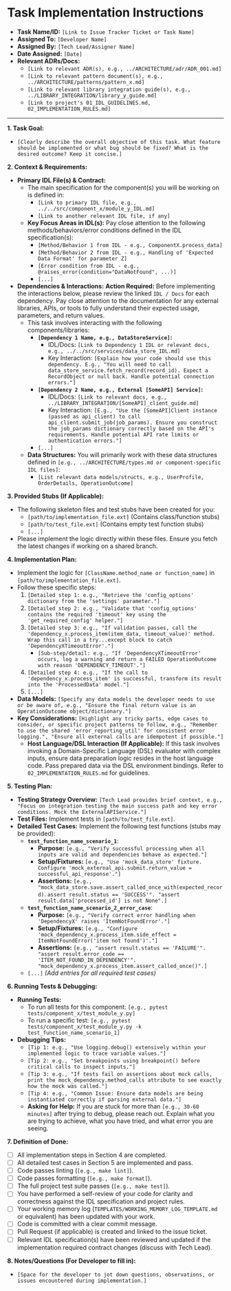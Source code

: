 # Task Implementation Instructions

*   **Task Name/ID:** `[Link to Issue Tracker Ticket or Task Name]`
*   **Assigned To:** `[Developer Name]`
*   **Assigned By:** `[Tech Lead/Assigner Name]`
*   **Date Assigned:** `[Date]`
*   **Relevant ADRs/Docs:**
    *   `[Link to relevant ADR(s), e.g., ../ARCHITECTURE/adr/ADR_001.md]`
    *   `[Link to relevant pattern document(s), e.g., ../ARCHITECTURE/patterns/pattern_x.md]`
    *   `[Link to relevant library integration guide(s), e.g., ../LIBRARY_INTEGRATION/library_y_guide.md]`
    *   `[Link to project's 01_IDL_GUIDELINES.md, 02_IMPLEMENTATION_RULES.md]`

---

**1. Task Goal:**

*   `[Clearly describe the overall objective of this task. What feature should be implemented or what bug should be fixed? What is the desired outcome? Keep it concise.]`

**2. Context & Requirements:**

*   **Primary IDL File(s) & Contract:**
    *   The main specification for the component(s) you will be working on is defined in:
        *   `[Link to primary IDL file, e.g., ../../src/component_x/module_y_IDL.md]`
        *   `[Link to another relevant IDL file, if any]`
    *   **Key Focus Areas in IDL(s):** Pay close attention to the following methods/behaviors/error conditions defined in the IDL specification(s):
        *   `[Method/Behavior 1 from IDL - e.g., ComponentX.process_data]`
        *   `[Method/Behavior 2 from IDL - e.g., Handling of 'Expected Data Format' for parameter Z]`
        *   `[Error condition from IDL - e.g., @raises_error(condition="DataNotFound", ...)]`
        *   `[...]`
*   **Dependencies & Interactions:**
    **Action Required:** Before implementing the interactions below, please review the linked `IDL / Docs` for each dependency. Pay close attention to the documentation for any external libraries, APIs, or tools to fully understand their expected usage, parameters, and return values.
    *   This task involves interacting with the following components/libraries:
        *   **`[Dependency 1 Name, e.g., DataStoreService]`:**
            *   IDL/Docs: `[Link to Dependency 1 IDL or relevant docs, e.g., ../../src/services/data_store_IDL.md]`
            *   Key Interaction: `[Explain how your code should use this dependency. E.g., "You will need to call data_store_service.fetch_record(record_id). Expect a RecordObject or null back. Handle potential connection errors."] `
        *   **`[Dependency 2 Name, e.g., External [SomeAPI] Service]`:**
            *   IDL/Docs: `[Link to relevant docs, e.g., ../LIBRARY_INTEGRATION/[SomeAPI]_client_guide.md]`
            *   Key Interaction: `[E.g., "Use the [SomeAPI]Client instance (passed as api_client) to call api_client.submit_job(job_params). Ensure you construct the job_params dictionary correctly based on the API's requirements. Handle potential API rate limits or authentication errors."] `
        *   `[...]`
    *   **Data Structures:** You will primarily work with these data structures defined in `[e.g., ../ARCHITECTURE/types.md or component-specific IDL files]`:
        *   `[List relevant data models/structs, e.g., UserProfile, OrderDetails, OperationOutcome]`

**3. Provided Stubs (If Applicable):**

*   The following skeleton files and test stubs have been created for you:
    *   `[path/to/implementation_file.ext]` (Contains class/function stubs)
    *   `[path/to/test_file.ext]` (Contains empty test function stubs)
    *   `[...]`
*   Please implement the logic directly within these files. Ensure you fetch the latest changes if working on a shared branch.

**4. Implementation Plan:**

*   Implement the logic for `[ClassName.method_name or function_name]` in `[path/to/implementation_file.ext]`.
*   Follow these specific steps:
    1.  `[Detailed step 1: e.g., "Retrieve the 'config_options' dictionary from the 'settings' parameter."]`
    2.  `[Detailed step 2: e.g., "Validate that 'config_options' contains the required 'timeout' key using the 'get_required_config' helper."]`
    3.  `[Detailed step 3: e.g., "If validation passes, call the 'dependency_x.process_item(item_data, timeout_value)' method. Wrap this call in a try...except block to catch 'DependencyXTimeoutError'."]`
        *   `[Sub-step/detail: e.g., "If 'DependencyXTimeoutError' occurs, log a warning and return a FAILED OperationOutcome with reason 'DEPENDENCY_TIMEOUT'."]`
    4.  `[Detailed step 4: e.g., "If the call to 'dependency_x.process_item' is successful, transform its result into the 'ProcessedData' model."]`
    5.  `[...]`
*   **Data Models:** `[Specify any data models the developer needs to use or be aware of, e.g., "Ensure the final return value is an OperationOutcome object/dictionary."]`
*   **Key Considerations:** `[Highlight any tricky parts, edge cases to consider, or specific project patterns to follow, e.g., "Remember to use the shared 'error_reporting_util' for consistent error logging.", "Ensure all external calls are idempotent if possible."]`
    *   **Host Language/DSL Interaction (If Applicable):** If this task involves invoking a Domain-Specific Language (DSL) evaluator with complex inputs, ensure data preparation logic resides in the host language code. Pass prepared data via the DSL environment bindings. Refer to `02_IMPLEMENTATION_RULES.md` for guidelines.

**5. Testing Plan:**

*   **Testing Strategy Overview:** `[Tech Lead provides brief context, e.g., "Focus on integration testing the main success path and key error conditions. Mock the ExternalAPIService."]`
*   **Test Files:** Implement tests in `[path/to/test_file.ext]`.
*   **Detailed Test Cases:** Implement the following test functions (stubs may be provided):
    *   **`test_function_name_scenario_1`**:
        *   **Purpose:** `[e.g., "Verify successful processing when all inputs are valid and dependencies behave as expected."]`
        *   **Setup/Fixtures:** `[e.g., "Use 'mock_data_store' fixture. Configure 'mock_external_api.submit.return_value = successful_api_response'."]`
        *   **Assertions:** `[e.g., "mock_data_store.save.assert_called_once_with(expected_record)`. `assert result.status == 'SUCCESS'". "assert result.data['processed_id'] is not None".]`
    *   **`test_function_name_scenario_2_error_case`**:
        *   **Purpose:** `[e.g., "Verify correct error handling when 'DependencyX' raises 'ItemNotFoundError'."]`
        *   **Setup/Fixtures:** `[e.g., "Configure 'mock_dependency_x.process_item.side_effect = ItemNotFoundError('item not found')'."]`
        *   **Assertions:** `[e.g., "assert result.status == 'FAILURE'". "assert result.error_code == 'ITEM_NOT_FOUND_IN_DEPENDENCY'". "mock_dependency_x.process_item.assert_called_once()".]`
    *   `[...]` *(Add entries for all required test cases)*

**6. Running Tests & Debugging:**

*   **Running Tests:**
    *   To run all tests for this component: `[e.g., pytest tests/component_x/test_module_y.py]`
    *   To run a specific test: `[e.g., pytest tests/component_x/test_module_y.py -k test_function_name_scenario_1]`
*   **Debugging Tips:**
    *   `[Tip 1: e.g., "Use logging.debug() extensively within your implemented logic to trace variable values."]`
    *   `[Tip 2: e.g., "Set breakpoints using breakpoint() before critical calls to inspect inputs."]`
    *   `[Tip 3: e.g., "If tests fail on assertions about mock calls, print the mock_dependency.method_calls attribute to see exactly how the mock was called."]`
    *   `[Tip 4: e.g., "Common Issue: Ensure data models are being instantiated correctly if parsing external data."]`
    *   **Asking for Help:** If you are stuck for more than `[e.g., 30-60 minutes]` after trying to debug, please reach out. Explain what you are trying to achieve, what you have tried, and what error you are seeing.

**7. Definition of Done:**

*   [ ] All implementation steps in Section 4 are completed.
*   [ ] All detailed test cases in Section 5 are implemented and pass.
*   [ ] Code passes linting (`[e.g., make lint]`).
*   [ ] Code passes formatting (`[e.g., make format]`).
*   [ ] The full project test suite passes (`[e.g., make test]`).
*   [ ] You have performed a self-review of your code for clarity and correctness against the IDL specification and project rules.
*   [ ] Your working memory log (`TEMPLATES/WORKING_MEMORY_LOG_TEMPLATE.md` or equivalent) has been updated with your work.
*   [ ] Code is committed with a clear commit message.
*   [ ] Pull Request (if applicable) is created and linked to the issue ticket.
*   [ ] Relevant IDL specification(s) have been reviewed and updated if the implementation required contract changes (discuss with Tech Lead).

**8. Notes/Questions (For Developer to fill in):**

*   `[Space for the developer to jot down questions, observations, or issues encountered during implementation.]`
